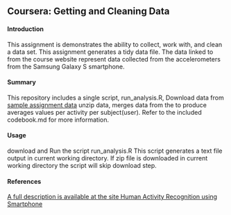 ## Coursera: Getting and Cleaning Data

#### Introduction
This assignment is demonstrates the ability to collect, work with, and clean a data set. 
This assignment generates a tidy data file. 
The data linked to from the course website represent data collected from the accelerometers 
from the Samsung Galaxy S smartphone. 

#### Summary
This repository includes a single script, run_analysis.R, 
Download data from <a href="https://d396qusza40orc.cloudfront.net/getdata%2Fprojectfiles%2FUCI%20HAR%20Dataset.zip">sample assignment data</a>
unzip data, merges data from the to produce averages values per activity per subject(user). 
Refer to the included codebook.md for more information.

#### Usage
download and Run the script run_analysis.R This script generates a text file output in current working directory.
If zip file is downloaded in current working directory the script will skip download step. 

#### References
[A full description is available at the site Human Activity Recognition using Smartphone ](http://archive.ics.uci.edu/ml/datasets/Human+Activity+Recognition+Using+Smartphones)
